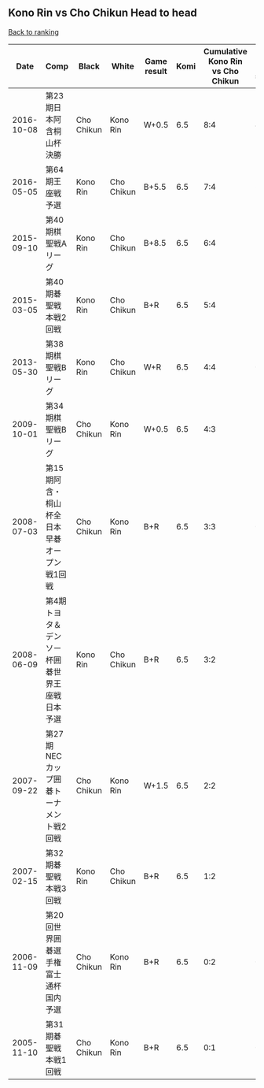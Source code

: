 ## Kono Rin vs Cho Chikun Head to head

[Back to ranking](../../index.md)




| **Date** | **Comp** | **Black** | **White** | **Game result** | **Komi** | **Cumulative Kono Rin vs Cho Chikun** | **Kono Rin streak** | **Cho Chikun streak** | 
| --- | --- | --- | --- | --- | --- | --- | --- | --- |
| 2016-10-08 | 第23期日本阿含桐山杯決勝 | Cho Chikun | Kono Rin | W+0.5 | 6.5 | 8:4 | 4 | 0 | 
| 2016-05-05 | 第64期王座戦予選 | Kono Rin | Cho Chikun | B+5.5 | 6.5 | 7:4 | 3 | 0 | 
| 2015-09-10 | 第40期棋聖戦Aリーグ | Kono Rin | Cho Chikun | B+8.5 | 6.5 | 6:4 | 2 | 0 | 
| 2015-03-05 | 第40期碁聖戦本戦2回戦 | Kono Rin | Cho Chikun | B+R | 6.5 | 5:4 | 1 | 0 | 
| 2013-05-30 | 第38期棋聖戦Bリーグ | Kono Rin | Cho Chikun | W+R | 6.5 | 4:4 | 0 | 1 | 
| 2009-10-01 | 第34期棋聖戦Bリーグ | Cho Chikun | Kono Rin | W+0.5 | 6.5 | 4:3 | 1 | 0 | 
| 2008-07-03 | 第15期阿含・桐山杯全日本早碁オープン戦1回戦 | Cho Chikun | Kono Rin | B+R | 6.5 | 3:3 | 0 | 1 | 
| 2008-06-09 | 第4期トヨタ＆デンソー杯囲碁世界王座戦日本予選 | Kono Rin | Cho Chikun | B+R | 6.5 | 3:2 | 3 | 0 | 
| 2007-09-22 | 第27期NECカップ囲碁トーナメント戦2回戦 | Cho Chikun | Kono Rin | W+1.5 | 6.5 | 2:2 | 2 | 0 | 
| 2007-02-15 | 第32期碁聖戦本戦3回戦 | Kono Rin | Cho Chikun | B+R | 6.5 | 1:2 | 1 | 0 | 
| 2006-11-09 | 第20回世界囲碁選手権富士通杯国内予選 | Cho Chikun | Kono Rin | B+R | 6.5 | 0:2 | 0 | 2 | 
| 2005-11-10 | 第31期碁聖戦本戦1回戦 | Cho Chikun | Kono Rin | B+R | 6.5 | 0:1 | 0 | 1 |




